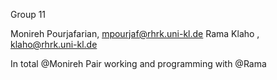 Group 11

Monireh Pourjafarian, mpourjaf@rhrk.uni-kl.de
Rama Klaho , klaho@rhrk.uni-kl.de


In total @Monireh Pair working and programming with @Rama


